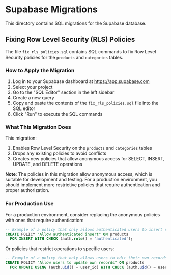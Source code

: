 # Supabase Migrations

This directory contains SQL migrations for the Supabase database.

## Fixing Row Level Security (RLS) Policies

The file `fix_rls_policies.sql` contains SQL commands to fix Row Level Security policies for the `products` and `categories` tables.

### How to Apply the Migration

1. Log in to your Supabase dashboard at https://app.supabase.com
2. Select your project
3. Go to the "SQL Editor" section in the left sidebar
4. Create a new query
5. Copy and paste the contents of the `fix_rls_policies.sql` file into the SQL editor
6. Click "Run" to execute the SQL commands

### What This Migration Does

This migration:

1. Enables Row Level Security on the `products` and `categories` tables
2. Drops any existing policies to avoid conflicts
3. Creates new policies that allow anonymous access for SELECT, INSERT, UPDATE, and DELETE operations

**Note**: The policies in this migration allow anonymous access, which is suitable for development and testing. For a production environment, you should implement more restrictive policies that require authentication and proper authorization.

### For Production Use

For a production environment, consider replacing the anonymous policies with ones that require authentication:

```sql
-- Example of a policy that only allows authenticated users to insert records
CREATE POLICY "Allow authenticated insert" ON products
  FOR INSERT WITH CHECK (auth.role() = 'authenticated');
```

Or policies that restrict operations to specific users:

```sql
-- Example of a policy that only allows users to edit their own records
CREATE POLICY "Allow users to update own records" ON products
  FOR UPDATE USING (auth.uid() = user_id) WITH CHECK (auth.uid() = user_id);
``` 